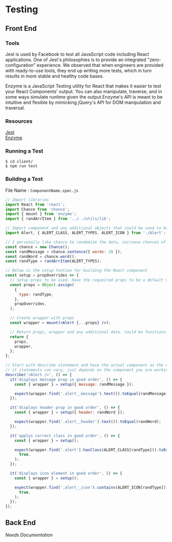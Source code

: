 # Testing

## Front End

### Tools

Jest is used by Facebook to test all JavaScript code including React applications. One of Jest's philosophies is to provide an integrated "zero-configuration" experience. We observed that when engineers are provided with ready-to-use tools, they end up writing more tests, which in turn results in more stable and healthy code bases.

Enzyme is a JavaScript Testing utility for React that makes it easier to test your React Components' output. You can also manipulate, traverse, and in some ways simulate runtime given the output.Enzyme's API is meant to be intuitive and flexible by mimicking jQuery's API for DOM manipulation and traversal.

### Resources

[Jest](https://jestjs.io/) <br>
[Enzyme](https://airbnb.io/enzyme/)

### Running a Test

```
$ cd client/
$ npm run test
```

### Building a Test

File Name : `ComponentName.spec.js`

```jsx
// Import libraries
import React from 'react';
import Chance from 'chance';
import { mount } from 'enzyme';
import { randArrItem } from '../../utils/lib';

// Import component and any additional objects that could be used to help with testing
import Alert, { ALERT_CLASS, ALERT_TYPES, ALERT_ICON } from './Alert';

// I personally like chance to randomize the data, increase chances of catching outliers
const chance = new Chance();
const randMessage = chance.sentence({ words: 20 });
const randWord = chance.word();
const randType = randArrItem(ALERT_TYPES);

// Below is the setup funtion for building the React component
const setup = propOverrides => {
  // Setup props to be used. Have the requeired props to be a default value and the override will cover any additional props
  const props = Object.assign(
    {
      type: randType,
    },
    propOverrides,
  );

  // Create wrapper with props
  const wrapper = mount(<Alert {...props} />);

  // Return props, wrapper and any additional data. Could be functions if needed
  return {
    props,
    wrapper,
  };
};

// Start with describe statement and have the actual component as the message
// it statements can vary, just depends on the component you are working on
describe('<Alert />', () => {
  it('displays message prop in good order', () => {
    const { wrapper } = setup({ message: randMessage });

    expect(wrapper.find('.alert__message').text()).toEqual(randMessage);
  });

  it('displays header prop in good order', () => {
    const { wrapper } = setup({ header: randWord });

    expect(wrapper.find('.alert__header').text()).toEqual(randWord);
  });

  it('applys correct class in good order', () => {
    const { wrapper } = setup();

    expect(wrapper.find('.alert').hasClass(ALERT_CLASS[randType])).toEqual(
      true,
    );
  });

  it('displays icon element in good order', () => {
    const { wrapper } = setup();

    expect(wrapper.find('.alert__icon').contains(ALERT_ICON[randType])).toEqual(
      true,
    );
  });
});
```

## Back End

*Needs Documentation*